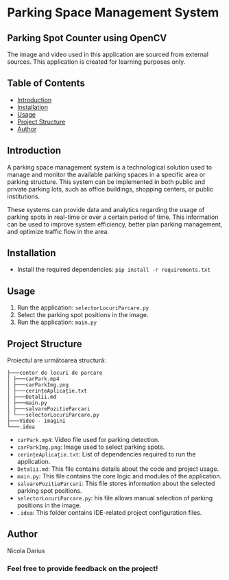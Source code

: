 # Parking Space Management System
## Parking Spot Counter using OpenCV

The image and video used in this application are sourced from external sources. This application is created for learning purposes only.

## Table of Contents
- [Introduction](#introduction)
- [Installation](#installation)
- [Usage](#usage)
- [Project Structure](#project-structure)
- [Author](#author)

## Introduction
A parking space management system is a technological solution used to manage and monitor the available parking spaces in a specific area or parking structure. This system can be implemented in both public and private parking lots, such as office buildings, shopping centers, or public institutions.

These systems can provide data and analytics regarding the usage of parking spots in real-time or over a certain period of time. This information can be used to improve system efficiency, better plan parking management, and optimize traffic flow in the area.

## Installation
- Install the required dependencies: `pip install -r requirements.txt`

## Usage
1. Run the application: `selectorLocuriParcare.py`
2. Select the parking spot positions in the image.
3. Run the application: `main.py`

## Project Structure
Proiectul are următoarea structură:
    

    ├───contor de locuri de parcare
    │ ├───carPark.mp4
    │ ├───carParkImg.png
    │ ├───cerințeAplicație.txt
    │ ├───Detalii.md
    │ ├───main.py
    │ ├───salvarePozitieParcari
    │ └───selectorLocuriParcare.py
    ├───Video - imagini
    └───.idea

- `carPark.mp4`: Video file used for parking detection.
- `carParkImg.png`: Image used to select parking spots.
- `cerințeAplicație.txt`: List of dependencies required to run the application.
- `Detalii.md`: This file contains details about the code and project usage.
- `main.py`: This file contains the core logic and modules of the application.
- `salvarePozitieParcari`: This file stores information about the selected parking spot positions.
- `selectorLocuriParcare.py`: his file allows manual selection of parking positions in the image. 
- `.idea`: This folder contains IDE-related project configuration files.



## Author
Nicola Darius

### Feel free to provide feedback on the project!

